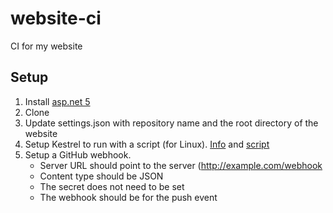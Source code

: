 # website-ci

CI for my website

## Setup

1. Install [asp.net 5](https://get.asp.net/)
2. Clone
3. Update settings.json with repository name and the root directory of the website
4. Setup Kestrel to run with a script (for Linux). [Info](http://druss.co/2015/06/run-kestrel-in-the-background/) and [script](https://gist.github.com/drussilla/3182463b9fa1ec94b9db)
5. Setup a GitHub webhook.
    - Server URL should point to the server (http://example.com/webhook
    - Content type should be JSON
    - The secret does not need to be set
    - The webhook should be for the push event